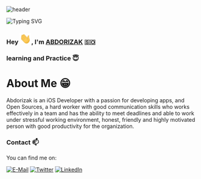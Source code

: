 ![header](https://capsule-render.vercel.app/api?type=waving&color=gradient&height=200&section=header&text=Hey%20I%27m%20X%20MAN%F0%9F%8C%A9&animation=twinkling&fontSize=40)

![Typing SVG](https://readme-typing-svg.herokuapp.com?color=%2320A121&lines=ABDORIZAK+AKA+XMAN)
### Hey <img src="https://github.com/abdorizak/ABDORIZAK/blob/main/Assets/Hi.gif" width="30">, I'm [ABDORIZAK](https://www.abdorizak.com/) 🇸🇴

### learning and Practice 😇

# About Me 😁
<p>Abdorizak is an iOS Developer with a passion for developing apps, and Open Sources, a hard worker with good communication skills who works effectively in a team and has the ability to meet deadlines and able to work under stressful working environment, honest, friendly and highly motivated person with good productivity for the organization.</p>

### Contact 📫
You can find me on:
<p><a href="mailto:cabdirizaaqyare12@gmail.com" target="_blank"><img alt="E-Mail" src="https://img.shields.io/badge/Gmail-%2312100E.svg?&style=for-the-badge&logo=Gmail&logoColor=white" /></a> 
<a href="https://twitter.com/abdorizak" target="_blank"><img alt="Twitter" src="https://img.shields.io/badge/twitter-%231DA1F2.svg?&style=for-the-badge&logo=twitter&logoColor=white" /></a> 
<a href="https://linkedin.com/in/abdorizak" target="_blank"><img alt="LinkedIn" src="https://img.shields.io/badge/linkedin-%230077B5.svg?&style=for-the-badge&logo=linkedin&logoColor=white" /></a>
</p>
